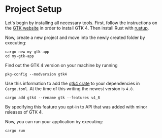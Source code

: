 # Project Setup

Let's begin by installing all necessary tools.
First, follow the instructions on the [GTK website](https://www.gtk.org/docs/installations/) in order to install GTK 4.
Then install Rust with [rustup](https://rustup.rs/).

Now, create a new project and move into the newly created folder by executing:
```
cargo new my-gtk-app
cd my-gtk-app
```

Find out the GTK 4 version on your machine by running

```
pkg-config --modversion gtk4
```

Use this information to add the [gtk4 crate](https://crates.io/crates/gtk4) to your dependencies in `Cargo.toml`.
At the time of this writing the newest version is `4.8`.

```
cargo add gtk4 --rename gtk --features v4_8
```

By specifying this feature you opt-in to API that was added with minor releases of GTK 4.

Now, you can run your application by executing:
```
cargo run
```
